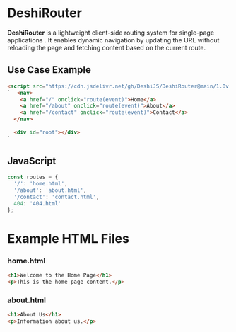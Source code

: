 # DeshiRouter

**DeshiRouter** is a lightweight client-side routing system for single-page applications . It enables dynamic navigation by updating the URL without reloading the page and fetching content based on the current route.


## Use Case Example

```html
<script src="https://cdn.jsdelivr.net/gh/DeshiJS/DeshiRouter@main/1.0v.js" defer></script>
`  <nav>
    <a href="/" onclick="route(event)">Home</a>
    <a href="/about" onclick="route(event)">About</a>
    <a href="/contact" onclick="route(event)">Contact</a>
  </nav>
  
  <div id="root"></div>
`
```

## JavaScript

```javascript
const routes = {
  '/': 'home.html',
  '/about': 'about.html',
  '/contact': 'contact.html',
  404: '404.html'
};
```

# Example HTML Files

### home.html
```html
<h1>Welcome to the Home Page</h1>
<p>This is the home page content.</p>
```
### about.html

```html
<h1>About Us</h1>
<p>Information about us.</p>

```
